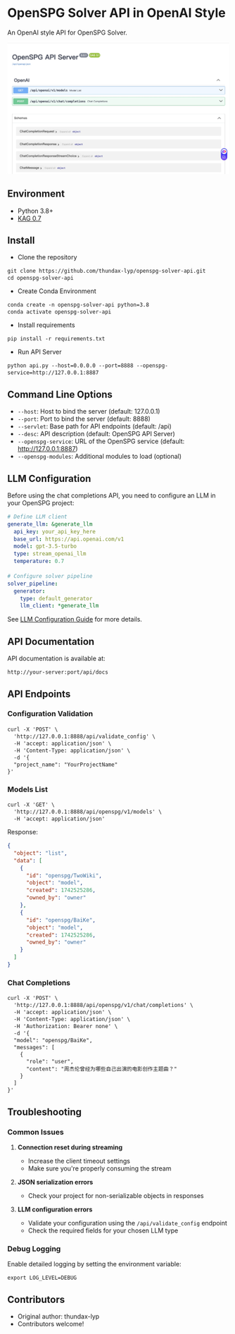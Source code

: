 # OpenSPG Solver API in OpenAI Style

An OpenAI style API for OpenSPG Solver.

<div align="center">
    <img src="./docs/resources/screenshot.jpg" width="1200" alt="screenshot">
</div>

## Environment

- Python 3.8+
- [KAG 0.7](https://github.com/OpenSPG/KAG)

## Install

- Clone the repository

```shell
git clone https://github.com/thundax-lyp/openspg-solver-api.git
cd openspg-solver-api
```

- Create Conda Environment

```shell
conda create -n openspg-solver-api python=3.8
conda activate openspg-solver-api
```

- Install requirements

```shell
pip install -r requirements.txt
```

- Run API Server

```shell
python api.py --host=0.0.0.0 --port=8888 --openspg-service=http://127.0.0.1:8887
```

## Command Line Options

- `--host`: Host to bind the server (default: 127.0.0.1)
- `--port`: Port to bind the server (default: 8888)
- `--servlet`: Base path for API endpoints (default: /api)
- `--desc`: API description (default: OpenSPG API Server)
- `--openspg-service`: URL of the OpenSPG service (default: http://127.0.0.1:8887)
- `--openspg-modules`: Additional modules to load (optional)

## LLM Configuration

Before using the chat completions API, you need to configure an LLM in your OpenSPG project:

```yaml
# Define LLM client
generate_llm: &generate_llm
  api_key: your_api_key_here
  base_url: https://api.openai.com/v1
  model: gpt-3.5-turbo
  type: stream_openai_llm
  temperature: 0.7

# Configure solver pipeline
solver_pipeline:
  generator:
    type: default_generator
    llm_client: *generate_llm
```

See [LLM Configuration Guide](./app/openspg/service/kag_additions/README.md) for more details.

## API Documentation

API documentation is available at:

```
http://your-server:port/api/docs
```

## API Endpoints

### Configuration Validation

```shell
curl -X 'POST' \
  'http://127.0.0.1:8888/api/validate_config' \
  -H 'accept: application/json' \
  -H 'Content-Type: application/json' \
  -d '{
  "project_name": "YourProjectName"
}'
```

### Models List

```shell
curl -X 'GET' \
  'http://127.0.0.1:8888/api/openspg/v1/models' \
  -H 'accept: application/json'
```

Response:

```json
{
  "object": "list",
  "data": [
    {
      "id": "openspg/TwoWiki",
      "object": "model",
      "created": 1742525286,
      "owned_by": "owner"
    },
    {
      "id": "openspg/BaiKe",
      "object": "model",
      "created": 1742525286,
      "owned_by": "owner"
    }
  ]
}
```

### Chat Completions

```shell
curl -X 'POST' \
  'http://127.0.0.1:8888/api/openspg/v1/chat/completions' \
  -H 'accept: application/json' \
  -H 'Content-Type: application/json' \
  -H 'Authorization: Bearer none' \
  -d '{
  "model": "openspg/BaiKe",
  "messages": [
    {
      "role": "user",
      "content": "周杰伦曾经为哪些自己出演的电影创作主题曲？"
    }
  ]
}'
```

## Troubleshooting

### Common Issues

1. **Connection reset during streaming**
   - Increase the client timeout settings
   - Make sure you're properly consuming the stream

2. **JSON serialization errors**
   - Check your project for non-serializable objects in responses

3. **LLM configuration errors**
   - Validate your configuration using the `/api/validate_config` endpoint
   - Check the required fields for your chosen LLM type

### Debug Logging

Enable detailed logging by setting the environment variable:

```shell
export LOG_LEVEL=DEBUG
```

## Contributors

- Original author: thundax-lyp
- Contributors welcome!
